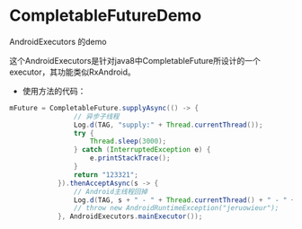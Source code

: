 # CompletableFutureDemo
AndroidExecutors 的demo

这个AndroidExecutors是针对java8中CompletableFuture所设计的一个executor，其功能类似RxAndroid。

- 使用方法的代码：

```java
mFuture = CompletableFuture.supplyAsync(() -> {
                // 异步子线程
                Log.d(TAG, "supply:" + Thread.currentThread());
                try {
                    Thread.sleep(3000);
                } catch (InterruptedException e) {
                    e.printStackTrace();
                }
                return "123321";
            }).thenAcceptAsync(s -> {
                // Android主线程回掉
                Log.d(TAG, s + " - " + Thread.currentThread() + " - " + System.currentTimeMillis());
                // throw new AndroidRuntimeException("jeruowieur");
            }, AndroidExecutors.mainExecutor());
```
